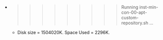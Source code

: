 * >>>>>>>>> Running inst-min-con-00-apt-custom-repository.sh ...
  * Disk size = 1504020K. Space Used = 2296K.
